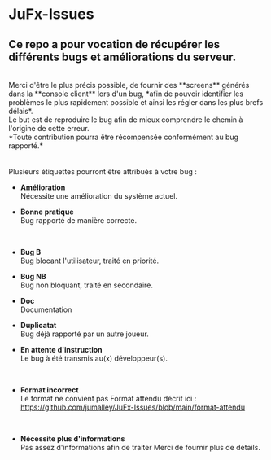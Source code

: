 # JuFx-Issues

## Ce repo a pour vocation de récupérer les différents bugs et améliorations du serveur.
 <br>
Merci d'être le plus précis possible, de fournir des **screens** générés dans la **console client** lors d'un bug, *afin de pouvoir identifier les problèmes le plus rapidement possible et ainsi les régler dans les plus brefs délais*.
 <br>
Le but est de reproduire le bug afin de mieux comprendre le chemin à l'origine de cette erreur.
 <br>
*Toute contribution pourra être récompensée conformément au bug rapporté.*
 <br>
 <br>
 <br>
Plusieurs étiquettes pourront être attribués à votre bug :

* **Amélioration** <br>
Nécessite une amélioration du système actuel.
  <br>


 
* **Bonne pratique** <br>
Bug rapporté de manière correcte.
 <br>

 
* **Bug B** <br>
Bug blocant l'utilisateur, traité en priorité.
  <br>
 
 
* **Bug NB** <br>
Bug non bloquant, traité en secondaire.
  <br>
 
 
* **Doc** <br>
Documentation
  <br>
 
 
* **Duplicatat** <br>
Bug déjà rapporté par un autre joueur.
  <br>
 
 
* **En attente d'instruction** <br>
Le bug à été transmis au(x) développeur(s).
 <br> 
 
 
* **Format incorrect** <br>
Le format ne convient pas
Format attendu décrit ici :
https://github.com/jumalley/JuFx-Issues/blob/main/format-attendu
 <br>


* **Nécessite plus d'informations** <br>
Pas assez d'informations afin de traiter
Merci de fournir plus de détails.
